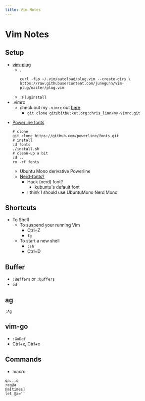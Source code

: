 ```yaml
---
title: Vim Notes
---
```


# Vim Notes

## Setup
+ ~~[vim-plug](https://github.com/junegunn/vim-plug)~~
    * .
        ```
        curl -fLo ~/.vim/autoload/plug.vim --create-dirs \
        https://raw.githubusercontent.com/junegunn/vim-plug/master/plug.vim
        ```
    * `:PlugInstall`
+ .vimrc
    + check out my `.vimrc` out [here](https://bitbucket.org/chris_linn/my-vimrc)
        * `git clone git@bitbucket.org:chris_linn/my-vimrc.git`
- [Powerline fonts](https://github.com/powerline/fonts)
    ```
    # clone
    git clone https://github.com/powerline/fonts.git
    # install
    cd fonts
    ./install.sh
    # clean-up a bit
    cd ..
    rm -rf fonts
    ```
    * Ubuntu Mono derivative Powerline
    * [Nerd-fonts?](https://github.com/ryanoasis/nerd-fonts)
        - Hack (nerd) font?
            + kubuntu's default font
        - I think I should use UbuntuMono Nerd Mono

## Shortcuts
+ To Shell
    + To suspend your running Vim
        - Ctrl+Z
        - `fg`
    * To start a new shell
        - `:sh`
        - Ctrl+D

## Buffer
+ `:Buffers` or `:buffers`
+ `bd`

## ag
`:Ag`

## vim-go
+ `:GoDef`
+ Ctrl+x, Ctrl+o

## Commands
+ macro
```
qa...q
reg@a
@a[times]
let @a=''
```
